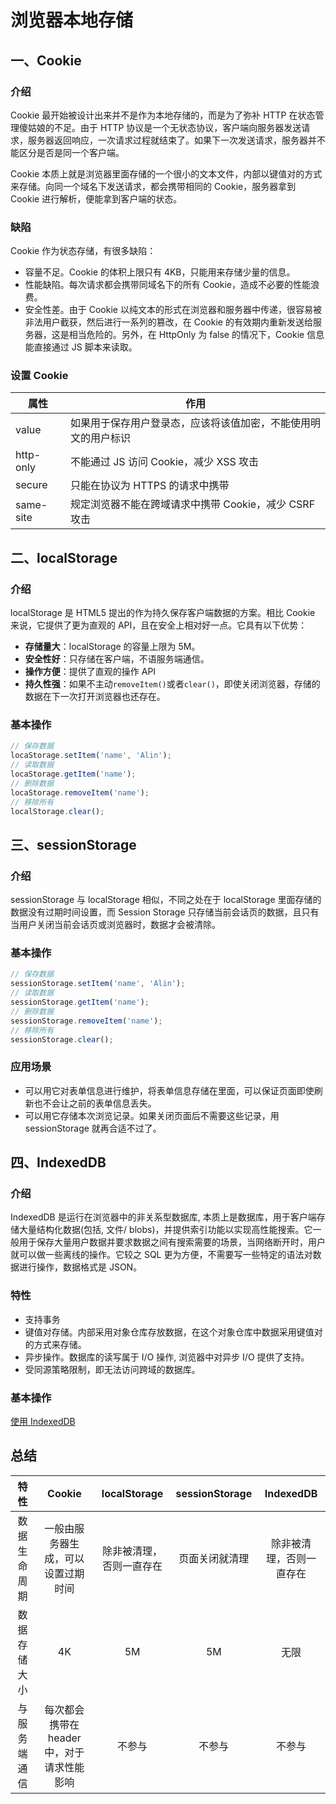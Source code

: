 # 浏览器本地存储

## 一、Cookie

### 介绍

Cookie 最开始被设计出来并不是作为本地存储的，而是为了弥补 HTTP 在状态管理傻姑娘的不足。由于 HTTP 协议是一个无状态协议，客户端向服务器发送请求，服务器返回响应，一次请求过程就结束了。如果下一次发送请求，服务器并不能区分是否是同一个客户端。

Cookie 本质上就是浏览器里面存储的一个很小的文本文件，内部以键值对的方式来存储。向同一个域名下发送请求，都会携带相同的 Cookie，服务器拿到 Cookie 进行解析，便能拿到客户端的状态。

### 缺陷

Cookie 作为状态存储，有很多缺陷：

- 容量不足。Cookie 的体积上限只有 4KB，只能用来存储少量的信息。
- 性能缺陷。每次请求都会携带同域名下的所有 Cookie，造成不必要的性能浪费。
- 安全性差。由于 Cookie 以纯文本的形式在浏览器和服务器中传递，很容易被非法用户截获，然后进行一系列的篡改，在 Cookie 的有效期内重新发送给服务器，这是相当危险的。另外，在 HttpOnly 为 false 的情况下，Cookie 信息能直接通过 JS 脚本来读取。

### 设置 Cookie

| 属性      | 作用                                                           |
| --------- | -------------------------------------------------------------- |
| value     | 如果用于保存用户登录态，应该将该值加密，不能使用明文的用户标识 |
| http-only | 不能通过 JS 访问 Cookie，减少 XSS 攻击                         |
| secure    | 只能在协议为 HTTPS 的请求中携带                                |
| same-site | 规定浏览器不能在跨域请求中携带 Cookie，减少 CSRF 攻击          |

## 二、localStorage

### 介绍

localStorage 是 HTML5 提出的作为持久保存客户端数据的方案。相比 Cookie 来说，它提供了更为直观的 API，且在安全上相对好一点。它具有以下优势：

- **存储量大**：localStorage 的容量上限为 5M。
- **安全性好**：只存储在客户端，不语服务端通信。
- **操作方便**：提供了直观的操作 API
- **持久性强**：如果不主动`removeItem()`或者`clear()`，即使关闭浏览器，存储的数据在下一次打开浏览器也还存在。

### 基本操作

```js
// 保存数据
locaStorage.setItem('name', 'Alin');
// 读取数据
locaStorage.getItem('name');
// 删除数据
locaStorage.removeItem('name');
// 移除所有
localStorage.clear();
```

## 三、sessionStorage

### 介绍

sessionStorage 与 localStorage 相似，不同之处在于 localStorage 里面存储的数据没有过期时间设置，而 Session Storage 只存储当前会话页的数据，且只有当用户关闭当前会话页或浏览器时，数据才会被清除。

### 基本操作

```js
// 保存数据
sessionStorage.setItem('name', 'Alin');
// 读取数据
sessionStorage.getItem('name');
// 删除数据
sessionStorage.removeItem('name');
// 移除所有
sessionStorage.clear();
```

### 应用场景

- 可以用它对表单信息进行维护，将表单信息存储在里面，可以保证页面即使刷新也不会让之前的表单信息丢失。
- 可以用它存储本次浏览记录。如果关闭页面后不需要这些记录，用 sessionStorage 就再合适不过了。

## 四、IndexedDB

### 介绍

IndexedDB 是运行在浏览器中的非关系型数据库, 本质上是数据库，用于客户端存储大量结构化数据(包括, 文件/ blobs)，并提供索引功能以实现高性能搜索。它一般用于保存大量用户数据并要求数据之间有搜索需要的场景，当网络断开时，用户就可以做一些离线的操作。它较之 SQL 更为方便，不需要写一些特定的语法对数据进行操作，数据格式是 JSON。

### 特性

- 支持事务
- 键值对存储。内部采用对象仓库存放数据，在这个对象仓库中数据采用键值对的方式来存储。
- 异步操作。数据库的读写属于 I/O 操作, 浏览器中对异步 I/O 提供了支持。
- 受同源策略限制，即无法访问跨域的数据库。

### 基本操作

[使用 IndexedDB](https://developer.mozilla.org/zh-CN/docs/Web/API/IndexedDB_API/Using_IndexedDB)

## 总结

|     特性     |                   Cookie                   |       localStorage       | sessionStorage |        IndexedDB         |
| :----------: | :----------------------------------------: | :----------------------: | :------------: | :----------------------: |
| 数据生命周期 |     一般由服务器生成，可以设置过期时间     | 除非被清理，否则一直存在 | 页面关闭就清理 | 除非被清理，否则一直存在 |
| 数据存储大小 |                     4K                     |            5M            |       5M       |           无限           |
| 与服务端通信 | 每次都会携带在 header 中，对于请求性能影响 |          不参与          |     不参与     |          不参与          |
